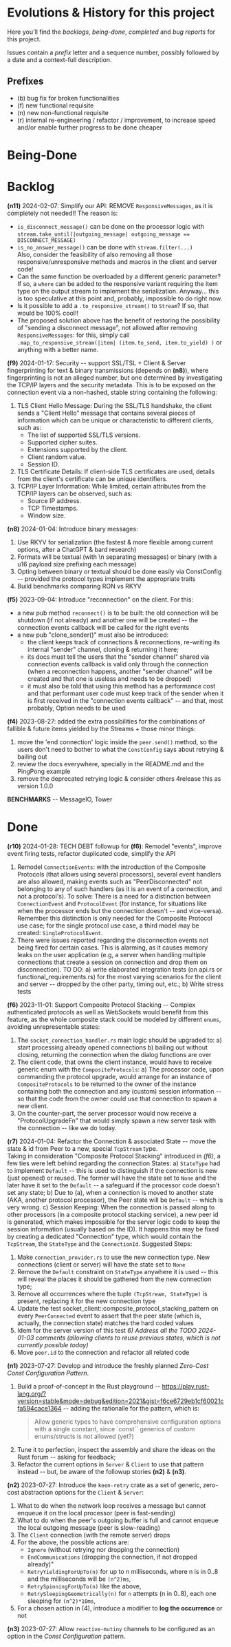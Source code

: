 # Evolutions & History for this project

Here you'll find the *backlogs*, *being-done*, *completed* and *bug reports* for this project.

Issues contain a *prefix* letter and a sequence number, possibly followed by a date and a context-full description.



## Prefixes

  - (b) bug fix for broken functionalities
  - (f) new functional requisite
  - (n) new non-functional requisite
  - (r) internal re-engineering / refactor / improvement, to increase speed and/or enable further progress to be done cheaper



# Being-Done



# Backlog

**(n11)** 2024-02-07: Simplify our API: REMOVE `ResponsiveMessages`, as it is completely not needed!! The reason is:
  * `is_disconnect_message()` can be done on the processor logic with `stream.take_until(|outgoing_message| outgoing_message == DISCONNECT_MESSAGE)`
  * `is_no_answer_message()` can be done with `stream.filter(...)`\
Also, consider the feasibility of also removing all those responsive/unresponsive methods and macros in the client and server code!
  * Can the same function be overloaded by a different generic parameter? If so, a `where` can be added to the responsive variant requiring the
    item type on the output stream to implement the serialization. Anyway... this is too speculative at this point and, probably, impossible to do right now.
  * Is it possible to add a `.to_responsive_stream()` to `Stream`? If so, that would be 100% cool!!
  * The proposed solution above has the benefit of restoring the possibility of "sending a disconnect message", not allowed after removing `ResponsiveMessages`:
    for this, simply call `.map_to_responsive_stream(|item| (item.to_send, item.to_yield) )` or anything with a better name.

**(f9)** 2024-01-17: Security -- support SSL/TSL + Client & Server fingerprinting for text & binary transmissions (depends on **(n8)**),
where fingerprinting is not an alleged number, but one determined by investigating the TCP/IP layers and the security metadata.
This is to be exposed on the connection event via a non-hashed, stable string containing the following:
1) TLS Client Hello Message: During the SSL/TLS handshake, the client sends a "Client Hello" message that contains several pieces of information
   which can be unique or characteristic to different clients, such as:
     - The list of supported SSL/TLS versions.
     - Supported cipher suites.
     - Extensions supported by the client.
     - Client random value.
     - Session ID.
2) TLS Certificate Details: If client-side TLS certificates are used, details from the client's certificate can be unique identifiers.
3) TCP/IP Layer Information: While limited, certain attributes from the TCP/IP layers can be observed, such as:
   - Source IP address.
   - TCP Timestamps.
   - Window size.

**(n8)** 2024-01-04: Introduce binary messages:
1) Use RKYV for serialization (the fastest & more flexible among current options, after a ChatGPT & bard research)
2) Formats will be textual (with \n separating messages) or binary (with a u16 payload size prefixing each message)
3) Opting between binary or textual should be done easily via ConstConfig -- provided the protocol types implement the appropriate traits
4) Build benchmarks comparing RON vs RKYV

**(f5)** 2023-09-04: Introduce "reconnection" on the client. For this:
  - a new pub method `reconnect()` is to be built: the old connection will be shutdown (if not already) and another one will be created
    -- the connection events callback will be called for the right events
  - a new pub "clone_sender()" must also be introduced:
    - the client keeps track of connections & reconnections, re-writing its internal "sender" channel, cloning & returning it here;
    - its docs must tell the users that the "sender channel" shared via connection events callback is valid only through the connection
      (when a reconnection happens, another "sender channel" will be created and that one is useless and needs to be dropped)
    - it must also be told that using this method has a performance cost and that performant user code must keep track of the sender when
      it is first received in the "connection events callback" -- and that, most probably, Option<UnsafeCell> needs to be used

**(f4)** 2023-08-27: added the extra possibilities for the combinations of fallible & future items yielded by the Streams + those minor things:
1) move the 'end connection' logic inside the `peer.send()` method, so the users don't need to bother to what the `ConstConfig` says about retrying & bailing out
2) review the docs everywhere, specially in the README.md and the PingPong example
3) remove the deprecated retrying logic & consider others
4release this as version 1.0.0

**BENCHMARKS** -- MessageIO, Tower


# Done

**(r10)** 2024-01-28: TECH DEBT followup for **(f6)**: Remodel "events", improve event firing tests, refactor duplicated code, simplify the API
1) Remodel `ConnectionEvents`: with the introduction of the Composite Protocols (that allows using several processors), several event handlers
   are also allowed, making events such as "PeerDisconnected" not belonging to any of such handlers (as it is an event of a connection, and not
   a protocol's). To solve: There is a need for a distinction between `ConnectionEvent` and `ProtocolEvent` (for instance, for situations like
   when the processor ends but the connection doesn't -- and vice-versa). Remember this distinction is only needed for the Composite Protocol
   use case; for the single protocol use case, a third model may be created: `SingleProtocolEvent`.
2) There were issues reported regarding the disconnection events not being fired for certain cases. This is alarming, as it causes memory
   leaks on the user application (e.g, a server when handling multiple connections that create a session on connection and drop them on disconnection).
   TO DO: a) write elaborated integration tests (on api.rs or functional_requirements.rs) for the most varying scenarios for the client and server
          -- dropped by the other party, timing out, etc.;
          b) Write stress tests

**(f6)** 2023-11-01: Support Composite Protocol Stacking -- Complex authenticated protocols as well as WebSockets would benefit from this feature, as the whole composite stack could be modeled by different `enums`, avoiding unrepresentable states:
1) The `socket_connection_handler.rs` main logic should be upgraded to:
   a) start processing already opened connections
   b) bailing out without closing, returning the connection when the dialog functions are over
2) The client code, that owns the client instance, would have to receive generic enum with the `CompositeProtocols`:
   a) The processor code, upon commanding the protocol upgrade, would arrange for an instance of `CompositeProtocols` to be returned to the owner of the instance
   containing both the connection and any (custom) session information -- so that the code from the owner could use that connection to spawn a new client.
3) On the counter-part, the server processor would now receive a "ProtocolUpgradeFn" that would simply spawn a new server task with the connection -- like we do today.

**(r7)** 2024-01-04: Refactor the Connection & associated State -- move the state & id from Peer to a new, special `TcpStream` type.\
Taking in consideration "Composite Protocol Stacking" introduced in *(f6)*, a few ties were left behind regarding the connection States:
a) `StateType` had to implement `Default` -- this is used to distinguish if the connection is new (just opened) or reused. The former will
have the state set to `None` and the later have it set to the `Default` -- a safeguard if the processor code doesn't set any state;
b) Due to (a), when a connection is moved to another state (AKA, another protocol processor), the Peer state will be `Default` -- which is
very wrong.
c) Session Keeping: When the connection is passed along to other processors (in a composite protocol stacking service), a new peer id is generated,
which makes impossible for the server logic code to keep the session information (usually based on the ID).
It happens this may be fixed by creating a dedicated "Connection" type, which would contain the `TcpStream`, the `StateType` and the `ConnectionId`.
Suggested Steps:
1) Make `connection_provider.rs` to use the new connection type. New connections (client or server) will have the state set to `None`
2) Remove the `Default` constraint on `StateType` anywhere it is used -- this will reveal the places it should be gathered from the new
   connection type;
3) Remove all occurrences where the tuple `(TcpStream, StateType)` is present, replacing it for the new connection type
4) Update the test socket_client::composite_protocol_stacking_pattern on every `PeerConnected` event to assert that the peer state
   (which is, actually, the connection state) matches the hard coded values
5) Idem for the server version of this test
_6) Address all the TODO 2024-01-03 comments (allowing clients to reuse previous states, which is not currently possible today)_
7) Move `peer.id` to the connection and refactor all related code


**(n1)** 2023-07-27: Develop and introduce the freshly planned *Zero-Cost Const Configuration Pattern*.
1) Build a proof-of-concept in the Rust playground -- https://play.rust-lang.org/?version=stable&mode=debug&edition=2021&gist=f6ce6729eb1cf60021cfa594cace1364 -- adding the rationalle for the pattern, which is:
   > Allow generic types to have comprehensive configuration options with a single constant, since `const`` generics of custom enums/structs is not allowed (yet?)
2) Tune it to perfection, inspect the assembly and share the ideas on the Rust forum -- asking for feedback;
3) Refactor the current options in `Server` & `Client` to use that pattern instead -- but, be aware of the followup stories **(n2)** & **(n3)**.

**(n2)** 2023-07-27: Introduce the `keen-retry` crate as a set of generic, zero-cost abstraction options for the `Client` & `Server`:
1) What to do when the network loop receives a message but cannot enqueue it on the local processor (peer is fast-sending)
2) What to do when the peer's outgoing buffer is full and cannot enqueue the local outgoing message (peer is slow-reading)
3) The `Client` connection (with the remote server) drops
4) For the above, the possible actions are:
     - `Ignore` (without retrying nor dropping the connection)
     - `EndCommunications` (dropping the connection, if not dropped already)"
     - `RetryYieldingForUpTo(n)` for up to n milliseconds, where n is in 0..8 and the milliseconds will be `(n^2)ms`,
     - `RetrySpinningForUpTo(n)` like the above,
     - `RetrySleepingGeometrically(n)` for `n` attempts (n in 0..8), each one sleeping for `(n^2)*10ms`,
5) For a chosen action in (4), introduce a modifier to **log the occurrence** or not

**(n3)** 2023-07-27: Allow `reactive-mutiny` channels to be configured as an option in the *Const Configuration* pattern.
